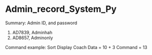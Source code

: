 # Admin_record_System_Py

Summary:
Admin ID, and password
1. AD7839, Adminhah
2. AD8657, Adminonly

Command example:
Sort Display Coach Data = 10 + 3
                Command = 13
